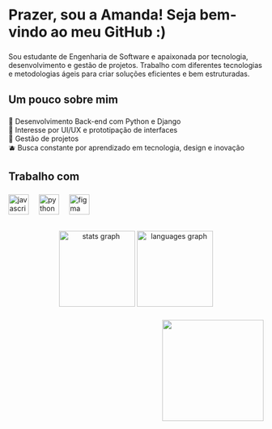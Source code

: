 <h1 align="left">Prazer, sou a Amanda! Seja bem-vindo ao meu GitHub :)</h1>

###

<p align="left">Sou estudante de Engenharia de Software e apaixonada por tecnologia, desenvolvimento e gestão de projetos. Trabalho com diferentes tecnologias e metodologias ágeis para criar soluções eficientes e bem estruturadas.</p>

###

<h2 align="left">Um pouco sobre mim</h2>

###

<p align="left">🪻 Desenvolvimento Back-end com Python e Django<br>🫧 Interesse por UI/UX e prototipação de interfaces<br>🌷 Gestão de projetos<br>🫐 Busca constante por aprendizado em tecnologia, design e inovação</p>


###

<h2 align="left">Trabalho com</h2>

###

<div align="left">
  <img src="https://cdn.jsdelivr.net/gh/devicons/devicon/icons/javascript/javascript-original.svg" height="40" alt="javascript logo"  />
  <img width="12" />
  <img src="https://cdn.jsdelivr.net/gh/devicons/devicon/icons/python/python-original.svg" height="40" alt="python logo"  />
  <img width="12" />
  <img src="https://cdn.jsdelivr.net/gh/devicons/devicon/icons/figma/figma-original.svg" height="40" alt="figma logo"  />
   
</div>

##

<div align="center">
  <img src="https://github-readme-stats.vercel.app/api?username=Am-Andd&hide_title=false&hide_rank=true&show_icons=true&include_all_commits=true&count_private=true&disable_animations=false&theme=material-palenight&locale=en&hide_border=true&order=1" height="150" alt="stats graph"  />
  <img src="https://github-readme-stats.vercel.app/api/top-langs?username=Am-Andd&locale=en&hide_title=false&layout=compact&card_width=320&langs_count=5&theme=material-palenight&hide_border=true&order=2" height="150" alt="languages graph"  /> 
  
</div>

###

<div align="right">
  <img height="200" src="https://i.postimg.cc/prsmc7ZH/output-onlinepngtools.png"  />
</div>

###

